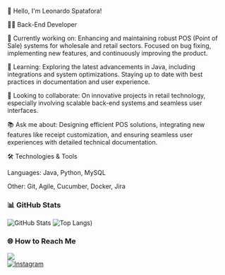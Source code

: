 👋 Hello, I'm Leonardo Spatafora!

👩‍💻 Back-End Developer

🔭 Currently working on: Enhancing and maintaining robust POS (Point of Sale) systems for wholesale and retail sectors. Focused on bug fixing, implementing new features, and continuously improving the product.

🌱 Learning: Exploring the latest advancements in Java, including integrations and system optimizations. Staying up to date with best practices in documentation and user experience.

👯 Looking to collaborate: On innovative projects in retail technology, especially involving scalable back-end systems and seamless user interfaces.

📚 Ask me about: Designing efficient POS solutions, integrating new features like receipt customization, and ensuring seamless user experiences with detailed technical documentation.

🛠️ Technologies & Tools

Languages: Java, Python, MySQL

Other: Git, Agile, Cucumber, Docker, Jira


### 📊 GitHub Stats

![GitHub Stats](https://github-readme-stats.vercel.app/api?username=leonardospatafora&show_icons=true&theme=Onedark&cache_seconds=0)
![Top Langs](https://github-readme-stats.vercel.app/api/top-langs/?username=leonardospatafora&layout=compact&theme=Onedark&cache_seconds=0)) 


### 🌐 How to Reach Me
<a href="https://www.linkedin.com/in/leonardo-spatafora-3b6405128/" target="_blank"><img src="https://img.shields.io/badge/-LinkedIn-%230077B5?style=for-the-badge&logo=linkedin&logoColor=white" target="_blank"></a>  
<a href="https://www.instagram.com/leospatafora/" target="_blank"> <img src="https://img.shields.io/badge/-Instagram-%23E4405F?style=for-the-badge&logo=instagram&logoColor=white" alt="Instagram" />
</a>
